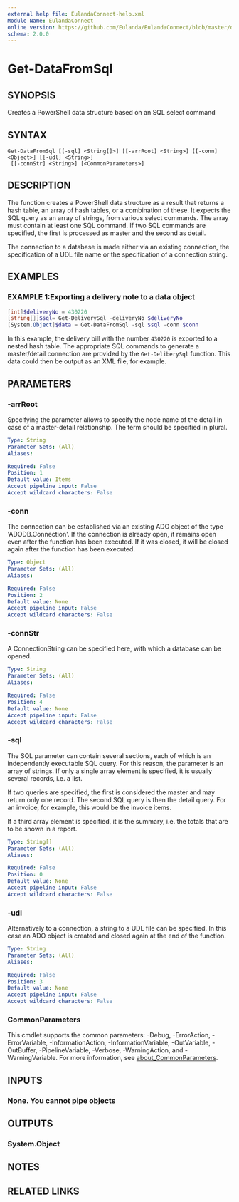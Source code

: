 ```yaml
---
external help file: EulandaConnect-help.xml
Module Name: EulandaConnect
online version: https://github.com/Eulanda/EulandaConnect/blob/master/docs/Get-DataFromSql.md
schema: 2.0.0
---
```


# Get-DataFromSql

## SYNOPSIS
Creates a PowerShell data structure based on an SQL select command

## SYNTAX

```
Get-DataFromSql [[-sql] <String[]>] [[-arrRoot] <String>] [[-conn] <Object>] [[-udl] <String>]
 [[-connStr] <String>] [<CommonParameters>]
```

## DESCRIPTION
The function creates a PowerShell data structure as a result that returns a hash table, an array of hash tables, or a combination of these. It expects the SQL query as an array of strings, from various select commands. The array must contain at least one SQL command. If two SQL commands are specified, the first is processed as master and the second as detail.

The connection to a database is made either via an existing connection, the specification of a UDL file name or the specification of a connection string.

## EXAMPLES

### EXAMPLE 1:Exporting a delivery note to a data object
```powershell
[int]$deliveryNo = 430220
[string[]]$sql= Get-DeliverySql -deliveryNo $deliveryNo
[System.Object]$data = Get-DataFromSql -sql $sql -conn $conn
```

In this example, the delivery bill with the number `430220` is exported to a nested hash table. The appropriate SQL commands to generate a master/detail connection are provided by the `Get-DeliberySql` function. This data could then be output as an XML file, for example.

## PARAMETERS

### -arrRoot
Specifying the parameter allows to specify the node name of the detail in case of a master-detail relationship. The term should be specified in plural.

```yaml
Type: String
Parameter Sets: (All)
Aliases:

Required: False
Position: 1
Default value: Items
Accept pipeline input: False
Accept wildcard characters: False
```

### -conn
The connection can be established via an existing ADO object of the type 'ADODB.Connection'. If the connection is already open, it remains open even after the function has been executed. If it was closed, it will be closed again after the function has been executed.

```yaml
Type: Object
Parameter Sets: (All)
Aliases:

Required: False
Position: 2
Default value: None
Accept pipeline input: False
Accept wildcard characters: False
```

### -connStr
A ConnectionString can be specified here, with which a database can be opened.

```yaml
Type: String
Parameter Sets: (All)
Aliases:

Required: False
Position: 4
Default value: None
Accept pipeline input: False
Accept wildcard characters: False
```

### -sql
The SQL parameter can contain several sections, each of which is an independently executable SQL query. For this reason, the parameter is an array of strings. If only a single array element is specified, it is usually several records, i.e. a list.

If two queries are specified, the first is considered the master and may return only one record. The second SQL query is then the detail query. For an invoice, for example, this would be the invoice items.

If a third array element is specified, it is the summary, i.e. the totals that are to be shown in a report.

```yaml
Type: String[]
Parameter Sets: (All)
Aliases:

Required: False
Position: 0
Default value: None
Accept pipeline input: False
Accept wildcard characters: False
```

### -udl
Alternatively to a connection, a string to a UDL file can be specified. In this case an ADO object is created and closed again at the end of the function.

```yaml
Type: String
Parameter Sets: (All)
Aliases:

Required: False
Position: 3
Default value: None
Accept pipeline input: False
Accept wildcard characters: False
```

### CommonParameters
This cmdlet supports the common parameters: -Debug, -ErrorAction, -ErrorVariable, -InformationAction, -InformationVariable, -OutVariable, -OutBuffer, -PipelineVariable, -Verbose, -WarningAction, and -WarningVariable. For more information, see [about_CommonParameters](http://go.microsoft.com/fwlink/?LinkID=113216).

## INPUTS

### None. You cannot pipe objects
## OUTPUTS

### System.Object
## NOTES

## RELATED LINKS
